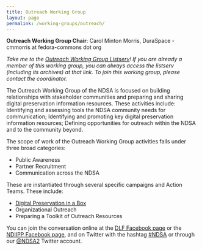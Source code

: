 ```yaml
---
title: Outreach Working Group
layout: page
permalink: /working-groups/outreach/
---
```

**Outreach Working Group Chair**: Carol Minton Morris, DuraSpace - cmmorris at fedora-commons dot org

*Take me to the [Outreach Working Group Listserv](http://lists.clir.org/scripts/wa-CLIR.exe?A0=NDSA-OUTREACH)! If you are already a member of this working group, you can always access the listserv (including its archives) at that link. To join this working group, please contact the coordinator.*

The Outreach Working Group of the NDSA is focused on building relationships with stakeholder communities and preparing and sharing digital preservation information resources. These activities include: Identifying and assessing tools the NDSA community needs for communication; Identifying and promoting key digital preservation information resources; Defining opportunities for outreach within the NDSA and to the community beyond.

The scope of work of the Outreach Working Group activities falls under three broad categories:

- Public Awareness
- Partner Recruitment
- Communication across the NDSA

These are instantiated through several specific campaigns and Action Teams. These include:

- [Digital Preservation in a Box](http://dpoutreach.net/)
- Organizational Outreach
- Preparing a Toolkit of Outreach Resources

You can join the conversation online at the [DLF Facebook page](https://www.facebook.com/CLIRDLF/) or the [NDIIPP Facebook page](http://www.facebook.com/digitalpreservation), and on Twitter with the hashtag [#NDSA](https://twitter.com/hashtag/NDSA?src=hash) or through our [@NDSA2](https://twitter.com/#!/ndsa2) Twitter account.

